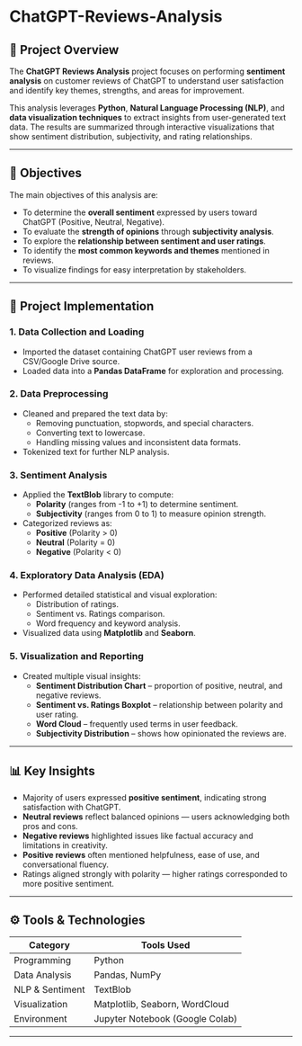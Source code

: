# ChatGPT-Reviews-Analysis

## 📘 Project Overview

The **ChatGPT Reviews Analysis** project focuses on performing **sentiment analysis** on customer reviews of ChatGPT to understand user satisfaction and identify key themes, strengths, and areas for improvement.  

This analysis leverages **Python**, **Natural Language Processing (NLP)**, and **data visualization techniques** to extract insights from user-generated text data. The results are summarized through interactive visualizations that show sentiment distribution, subjectivity, and rating relationships.

---

## 🎯 Objectives

The main objectives of this analysis are:

- To determine the **overall sentiment** expressed by users toward ChatGPT (Positive, Neutral, Negative).  
- To evaluate the **strength of opinions** through **subjectivity analysis**.  
- To explore the **relationship between sentiment and user ratings**.  
- To identify the **most common keywords and themes** mentioned in reviews.  
- To visualize findings for easy interpretation by stakeholders.

---

## 🧩 Project Implementation

### **1. Data Collection and Loading**
- Imported the dataset containing ChatGPT user reviews from a CSV/Google Drive source.  
- Loaded data into a **Pandas DataFrame** for exploration and processing.  

### **2. Data Preprocessing**
- Cleaned and prepared the text data by:
  - Removing punctuation, stopwords, and special characters.  
  - Converting text to lowercase.  
  - Handling missing values and inconsistent data formats.  
- Tokenized text for further NLP analysis.  

### **3. Sentiment Analysis**
- Applied the **TextBlob** library to compute:
  - **Polarity** (ranges from -1 to +1) to determine sentiment.  
  - **Subjectivity** (ranges from 0 to 1) to measure opinion strength.  
- Categorized reviews as:
  - **Positive** (Polarity > 0)  
  - **Neutral** (Polarity = 0)  
  - **Negative** (Polarity < 0)

### **4. Exploratory Data Analysis (EDA)**
- Performed detailed statistical and visual exploration:
  - Distribution of ratings.  
  - Sentiment vs. Ratings comparison.  
  - Word frequency and keyword analysis.  
- Visualized data using **Matplotlib** and **Seaborn**.

### **5. Visualization and Reporting**
- Created multiple visual insights:
  - **Sentiment Distribution Chart** – proportion of positive, neutral, and negative reviews.  
  - **Sentiment vs. Ratings Boxplot** – relationship between polarity and user rating.  
  - **Word Cloud** – frequently used terms in user feedback.  
  - **Subjectivity Distribution** – shows how opinionated the reviews are.  

---

## 📊 Key Insights

- Majority of users expressed **positive sentiment**, indicating strong satisfaction with ChatGPT.  
- **Neutral reviews** reflect balanced opinions — users acknowledging both pros and cons.  
- **Negative reviews** highlighted issues like factual accuracy and limitations in creativity.  
- **Positive reviews** often mentioned helpfulness, ease of use, and conversational fluency.  
- Ratings aligned strongly with polarity — higher ratings corresponded to more positive sentiment.

---

## ⚙️ Tools & Technologies

| Category | Tools Used |
|-----------|-------------|
| Programming | Python |
| Data Analysis | Pandas, NumPy |
| NLP & Sentiment | TextBlob |
| Visualization | Matplotlib, Seaborn, WordCloud |
| Environment | Jupyter Notebook (Google Colab) |

---
